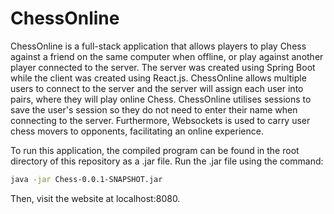# ChessOnline

ChessOnline is a full-stack application that allows players to play Chess against a friend on the same computer when offline, or play against another player connected to the server. The server was created using Spring Boot while the client was created using React.js. ChessOnline allows multiple users to connect to the server and the server will assign each user into pairs, where they will play online Chess. ChessOnline utilises sessions to save the user's session so they do not need to enter their name when connecting to the server. Furthermore, Websockets is used to carry user chess movers to opponents, facilitating an online experience.

To run this application, the compiled program can be found in the root directory of this repository as a .jar file. Run the .jar file using the command:

```bash
java -jar Chess-0.0.1-SNAPSHOT.jar
```

Then, visit the website at localhost:8080.

